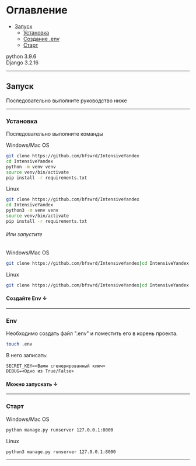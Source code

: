 # Оглавление

* [Запуск](#Запуск)
    * [Установка](#Установка)
    * [Создание .env](#Env)
    * [Старт](#Старт)

python 3.9.6  
Django 3.2.16

---

## Запуск

Последовательно выполните руководство ниже

---

### Установка

Последовательно выполните команды

Windows/Mac OS

```bash
git clone https://github.com/bfswrd/IntensiveYandex
cd IntensiveYandex
python -m venv venv
source venv/bin/activate
pip install -r requirements.txt
``` 

Linux

```bash
git clone https://github.com/bfswrd/IntensiveYandex
cd IntensiveYandex
python3 -m venv venv
source venv/bin/activate
pip install -r requirements.txt
``` 

###### Или запустите

Windows/Mac OS

```bash
git clone https://github.com/bfswrd/IntensiveYandex|cd IntensiveYandex|python -m venv venv|source venv/bin/activate|pip install -r requirements.txt
```

Linux

```bash
git clone https://github.com/bfswrd/IntensiveYandex|cd IntensiveYandex|python3 -m venv venv|source venv/bin/activate|pip install -r requirements.txt
```

#### Создайте Env ↓

---

### Env

Необходимо создать файл ".env" и поместить его в корень проекта.

```bash
touch .env
```

В него записать:

```text
SECRET_KEY=<Вами сгенерированный ключ>
DEBUG=<Одно из True/False>
```

#### Можно запускать ↓

---

### Старт

Windows/Mac OS

```bash
python manage.py runserver 127.0.0.1:8000
```

Linux

```bash
python3 manage.py runserver 127.0.0.1:8000
```

---